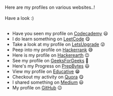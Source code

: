 <br>
Here are my profiles on various websites..! <br><br>
Have a look :) <br><br>

* Have you seen my profile on [Codecademy](https://www.codecademy.com/profiles/prabhukalyan) :smiley:	
* I do learn something on [LeetCode](https://leetcode.com/prabhukalyan) :yum:	
* Take a look at my profile on [LetsUpgrade](https://community.letsupgrade.in/user/prabhukalyan) :stuck_out_tongue_winking_eye:	
* Peep into my profile on [Hackerrank](https://www.hackerrank.com/VVIT18BQ1A0596) :sweat_smile: 
* Here is my profile on [Hackerearth](https://www.hackerearth.com/@koriviprabhukalyan) :wink:
* See my profile on [GeeksForGeeks](https://auth.geeksforgeeks.org/user/prabhukalyan30/profile) :star_struck:	
* Here's my Progress on [PrepBytes](https://mycode.prepbytes.com/profile/prabhukalyan30) :smiley:	
* View my profile on [Educative](https://www.educative.io/profile/view/5638466612756480) :grin:	
* Checkout my activity on [Quora](https://www.quora.com/profile/Prabhu-Kalyan-8) :yum:	
* I shared something on [Medium](https://medium.com/@prabhukalyan) :smiley:	
* My profile on [GitHub](https://github.com/prabhu30) :wink:	

